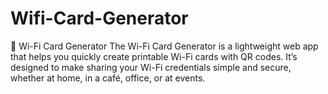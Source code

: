 # Wifi-Card-Generator
📶 Wi-Fi Card Generator  The Wi-Fi Card Generator is a lightweight web app that helps you quickly create printable Wi-Fi cards with QR codes. It’s designed to make sharing your Wi-Fi credentials simple and secure, whether at home, in a café, office, or at events.
